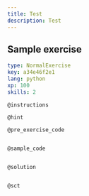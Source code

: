 ```yaml
---
title: Test
description: Test
---
```


## Sample exercise

```yaml
type: NormalExercise
key: a34e46f2e1
lang: python
xp: 100
skills: 2
```



`@instructions`


`@hint`


`@pre_exercise_code`
```{python}

```

`@sample_code`
```{python}

```

`@solution`
```{python}

```

`@sct`
```{python}

```
